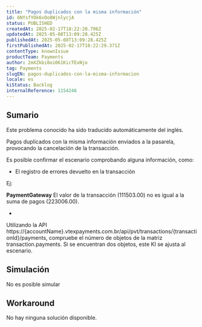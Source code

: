 ```yaml
---
title: "Pagos duplicados con la misma información"
id: 6NYsfYOk6vOo8WjnlycjA
status: PUBLISHED
createdAt: 2025-02-17T18:22:28.796Z
updatedAt: 2025-05-08T13:09:28.425Z
publishedAt: 2025-05-08T13:09:28.425Z
firstPublishedAt: 2025-02-17T18:22:29.371Z
contentType: knownIssue
productTeam: Payments
author: 2mXZkbi0oi061KicTExNjo
tag: Payments
slugEN: pagos-duplicados-con-la-misma-informacion
locale: es
kiStatus: Backlog
internalReference: 1154246
---
```


## Sumario

<div class="alert alert-info">
  <p>Este problema conocido ha sido traducido automáticamente del inglés.</p>
</div>


Pagos duplicados con la misma información enviados a la pasarela, provocando la cancelación de la transacción.

Es posible confirmar el escenario comprobando alguna información, como:


- El registro de errores devuelto en la transacción

Ej:

**PaymentGateway**
El valor de la transacción (111503.00) no es igual a la suma de pagos (223006.00).



-

Utilizando la API https://{accountName}.vtexpayments.com.br/api/pvt/transactions/{transactionId}/payments, compruebe el número de objetos de la matriz transaction.payments. Si se encuentran dos objetos, este KI se ajusta al escenario.



##

## Simulación


No es posible simular



## Workaround


No hay ninguna solución disponible.





